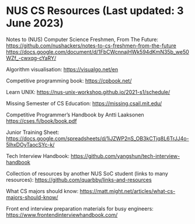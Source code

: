 # NUS CS Resources (Last updated: 3 June 2023)

Notes to (NUS) Computer Science Freshmen, From The Future: <br>
https://github.com/nushackers/notes-to-cs-freshmen-from-the-future
https://docs.google.com/document/d/1FbCWcnnajHWk594dKmN35b_we50WZf_-cwxqg-cYaRY/

Algorithm visualisation:
https://visualgo.net/en

Competitive programming book:
https://cpbook.net/

Learn UNIX:
https://nus-unix-workshop.github.io/2021-s1/schedule/

Missing Semester of CS Education:
https://missing.csail.mit.edu/

Competitive Programmer’s Handbook by Antti Laaksonen
https://cses.fi/book/book.pdf

Junior Training Sheet:
https://docs.google.com/spreadsheets/d/1iJZWP2nS_OB3kCTjq8L6TrJJ4o-5lhxDOyTaocSYc-k/

Tech Interview Handbook:
https://github.com/yangshun/tech-interview-handbook

Collection of resources by another NUS SoC student (links to many resources):
https://github.com/quarbby/links-and-resources

What CS majors should know:
https://matt.might.net/articles/what-cs-majors-should-know/

Front end interview preparation materials for busy engineers:
https://www.frontendinterviewhandbook.com/
